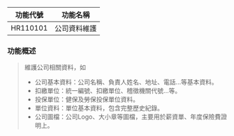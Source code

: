 |功能代號|功能名稱|
|--|--|
|HR110101|公司資料維護
### 功能概述
> 維護公司相關資料，如
> * 公司基本資料：公司名稱、負責人姓名、地址、電話...等基本資料。
> * 扣繳單位：統一編號、扣繳單位、稽徵機關代號...等。
> * 投保單位：健保及勞保投保單位資料。
> * 單位資料：單位基本資料，包含完整歷史紀錄。
> * 公司圖檔：公司Logo、大小章等圖檔，主要用於薪資單、年度保險費證明上。


